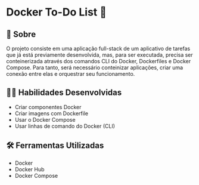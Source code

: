 # Docker To-Do List :whale2:

## :page_with_curl: Sobre

O projeto consiste em uma aplicação full-stack de um aplicativo de tarefas que já está previamente desenvolvida, mas, para ser executada, precisa ser conteinerizada através dos comandos CLI do Docker, Dockerfiles e Docker Compose. Para tanto, será necessário conteinizar aplicações, criar uma conexão entre elas e orquestrar seu funcionamento.

## :man_technologist: Habilidades Desenvolvidas

* Criar componentes Docker
* Criar imagens com Dockerfile
* Usar o Docker Compose
* Usar linhas de comando do Docker (CLI)

## :hammer_and_wrench: Ferramentas Utilizadas

* Docker
* Docker Hub
* Docker Compose
